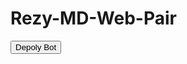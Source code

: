 # Rezy-MD-Web-Pair
<html>
<button>Depoly Bot</button src=https://dab0c35f-edba-451a-a779-1083957e9746-00-1500eds6qyiqm.pike.replit.dev/ >
</html>
